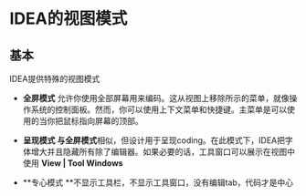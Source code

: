 # IDEA的视图模式

## 基本

IDEA提供特殊的视图模式

* **全屏模式** 允许你使用全部屏幕用来编码。这从视图上移除所示的菜单，就像操作系统的控制面板。然而，你可以使用上下文菜单和快捷键。主菜单是可以使用的当你把鼠标指向屏幕的顶部。
* **呈现模式 **与**全屏模式**相似，但设计用于呈现coding。在此模式下，IDEA把字体增大并且隐藏所有除了编辑器。如果必要的话，工具窗口可以展示在视图中使用 **View \| Tool Windows**

* **专心模式 **不显示工具栏，不显示工具窗口，没有编辑tab，代码才是中心



